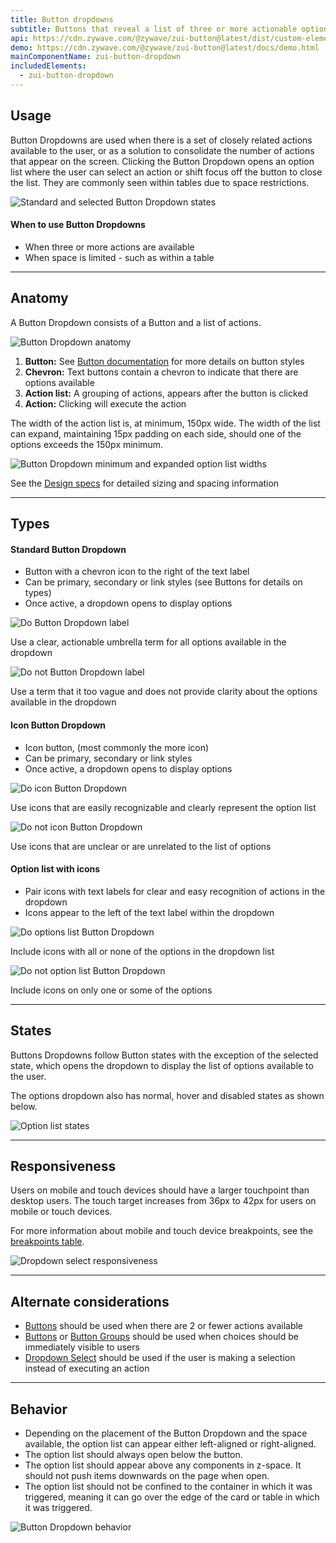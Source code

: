 ```yaml
---
title: Button dropdowns
subtitle: Buttons that reveal a list of three or more actionable options.
api: https://cdn.zywave.com/@zywave/zui-button@latest/dist/custom-elements.json
demo: https://cdn.zywave.com/@zywave/zui-button@latest/docs/demo.html
mainComponentName: zui-button-dropdown
includedElements:
  - zui-button-dropdown
---
```

## Usage

Button Dropdowns are used when there is a set of closely related actions available to the user, or as a solution to consolidate the number of actions that appear on the screen. Clicking the Button Dropdown opens an option list where the user can select an action or shift focus off the button to close the list. They are commonly seen within tables due to space restrictions.

![Standard and selected Button Dropdown states](/images/button-dropdown_usage.svg)

<docs-spacer size="small"></docs-spacer>

#### When to use Button Dropdowns

* When three or more actions are available
* When space is limited - such as within a table  

- - -

## Anatomy

A  Button Dropdown consists of a Button and a list of actions. 

![Button Dropdown anatomy](/images/button-dropdown_anatomy.svg)

1. **Button:** See [Button documentation](/design-system/components/buttons) for more details on button styles
2. **Chevron:** Text buttons contain a chevron to indicate that there are options available
3. **Action list:** A grouping of actions, appears after the button is clicked
4. **Action:** Clicking will execute the action

<docs-spacer size="small"></docs-spacer>

The width of the action list is, at minimum, 150px wide. The width of the list can expand, maintaining 15px padding on each side, should one of the options exceeds the 150px minimum.   

![Button Dropdown minimum and expanded option list widths](/images/button-dropdown_list_width.svg)

See the [Design specs](https://xd.adobe.com/view/14c0f042-a5d0-446b-8baf-d47fd0be4e76-4193/) for detailed sizing and spacing information

- - -

## Types

#### Standard Button Dropdown

* Button with a chevron icon to the right of the text label
* Can be primary, secondary or link styles (see Buttons for details on types)
* Once active, a dropdown opens to display options  

<docs-grid columns="2">
  <div>

![Do Button Dropdown label](/images/standard_do.svg)

<docs-do>
Use a clear, actionable umbrella term for all options available in the dropdown

</docs-do>
  </div>
  <div>

![Do not Button Dropdown label](/images/standard_donot.svg)

<docs-do-not>
Use a term that it too vague and does not provide clarity about the options available in the dropdown 

</docs-do-not>
  </div>
  
</docs-grid>

<docs-spacer size="small"></docs-spacer>

#### Icon Button Dropdown

* Icon button, (most commonly the more icon)
* Can be primary, secondary or link styles
* Once active, a dropdown opens to display options 

<docs-grid columns="2">
  <div>

![Do icon Button Dropdown](/images/icon_do.svg)

<docs-do>

Use icons that are easily recognizable and clearly represent the option list 

</docs-do>
  </div>
  <div>

![Do not icon Button Dropdown](/images/icon_donot.svg)

<docs-do-not>
Use icons that are unclear or are unrelated to the list of options  

</docs-do-not>
  </div>
  
</docs-grid>

<docs-spacer size="small"></docs-spacer>

#### Option list with icons

* Pair icons with text labels for clear and easy recognition of actions in the dropdown
* Icons appear to the left of the text label within the dropdown

<docs-grid columns="2">
  <div>

![Do options list Button Dropdown](/images/options_do.svg)

<docs-do>

Include icons with all or none of the options in the dropdown list

</docs-do>
  </div>
  <div>

![Do not option list Button Dropdown](/images/options_donot.svg)

<docs-do-not>
Include icons on only one or some of the options 

</docs-do-not>
  </div>
  
</docs-grid>

- - -

## States

Buttons Dropdowns follow Button states with the exception of the selected state, which opens the dropdown to display the list of options available to the user. 

The options dropdown also has normal, hover and disabled states as shown below. 

![Option list states](/images/option_states.svg)

- - -

## Responsiveness

Users on mobile and touch devices should have a larger touchpoint than desktop users. The touch target increases from 36px to 42px for users on mobile or touch devices.

For more information about mobile and touch device breakpoints, see the [](https://xd.adobe.com/view/ef2f902b-219f-4e41-8bba-2bf079fc5969-ba7c/grid)[breakpoints table](https://booster.zywave.dev/design-system/developers/css-guide/#breakpoints).

![Dropdown select responsiveness](/images/button-dropdown_responsiveness.svg)

- - -

## Alternate considerations

* [Buttons](/design-system/components/buttons) should be used when there are 2 or fewer actions available 
* [Buttons](/design-system/components/buttons) or [Button Groups](/design-system/components/button-groups) should be used when choices should be immediately visible to users
* [Dropdown Select](/design-system/components/dropdown-select) should be used if the user is making a selection instead of executing an action

- - -

## Behavior

* Depending on the placement of the Button Dropdown and the space available, the option list can appear either left-aligned or right-aligned.
* The option list should always open below the button.
* The option list should appear above any components in z-space. It should not push items downwards on the page when open.
* The option list should not be confined to the container in which it was triggered, meaning it can go over the edge of the card or table in which it was triggered. 

![Button Dropdown behavior](/images/behavior.svg)